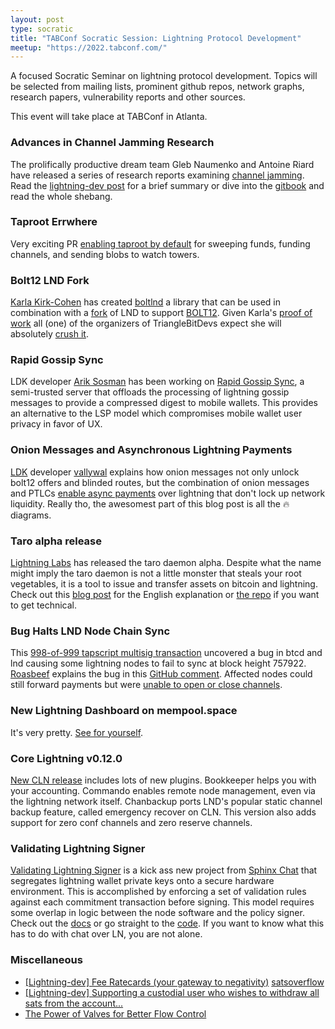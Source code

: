 ```yaml
---
layout: post
type: socratic
title: "TABConf Socratic Session: Lightning Protocol Development"
meetup: "https://2022.tabconf.com/"
---
```


A focused Socratic Seminar on lightning protocol development. Topics will be selected from 
mailing lists, prominent github repos, network graphs, research papers, vulnerability reports 
and other sources.

This event will take place at TABConf in Atlanta.


### Advances in Channel Jamming Research

The prolifically productive dream team Gleb Naumenko and Antoine Riard have released a series of research reports examining [channel jamming](https://bitcoinops.org/en/topics/channel-jamming-attacks/). Read the [lightning-dev post](https://lists.linuxfoundation.org/pipermail/lightning-dev/2022-August/003673.html) for a brief summary or dive into the [gitbook](https://jamming-dev.github.io/book/) and read the whole shebang.


### Taproot Errwhere

Very exciting PR [enabling taproot by default](https://github.com/lightningnetwork/lnd/pull/6810) for sweeping funds, funding channels, and sending blobs to watch towers.


### Bolt12 LND Fork

[Karla Kirk-Cohen](https://twitter.com/actuallycarlakc) has created [boltlnd](https://github.com/carlaKC/boltnd) a library that can be used in combination with a [fork](https://github.com/carlaKC/lnd/tree/offers-boltnd) of LND to support [BOLT12](https://bitcoinops.org/en/topics/offers/). Given Karla's [proof of work](https://github.com/carlaKC) all (one) of the organizers of TriangleBitDevs expect she will absolutely [crush it](https://media.tenor.com/x_I_Ubn-ZyMAAAAC/the-rascals-kid.gif).


### Rapid Gossip Sync

LDK developer [Arik Sosman](https://twitter.com/arikaleph) has been working on [Rapid Gossip Sync](https://lightningdevkit.org/blog/announcing-rapid-gossip-sync/), a semi-trusted server that offloads the processing of lightning gossip messages to provide a compressed digest to mobile wallets. This provides an alternative to the LSP model which compromises mobile wallet user privacy in favor of UX. 


### Onion Messages and Asynchronous Lightning Payments
[LDK](https://lightningdevkit.org/) developer [vallywal](https://twitter.com/vallywal) explains how onion messages not only unlock bolt12 offers and blinded routes, but the combination of onion messages and PTLCs [enable async payments](https://lightningdevkit.org/blog/onion-messages-demystified/) over lightning that don't lock up network liquidity. Really tho, the awesomest part of this blog post is all the 🔥 diagrams.


### Taro alpha release

[Lightning Labs](https://lightning.engineering/) has released the taro daemon alpha. Despite what the name might imply the taro daemon is not a little monster that steals your root vegetables, it is a tool to issue and transfer assets on bitcoin and lightning. Check out this [blog post](https://lightning.engineering/posts/2022-9-28-taro-launch/) for the English explanation or [the repo](https://github.com/lightninglabs/taro/) if you want to get technical.


### Bug Halts LND Node Chain Sync

This [998-of-999 tapscript multisig transaction](https://twitter.com/brqgoo/status/1579216353780957185) uncovered a bug in btcd and lnd causing some lightning nodes to fail to sync at block height 757922. [Roasbeef](https://twitter.com/roasbeef) explains the bug in this [GitHub comment](https://github.com/lightningnetwork/lnd/issues/7002#issuecomment-1272654613). Affected nodes could still forward payments but were [unable to open or close channels](https://twitter.com/roasbeef/status/1579276764529860610).


### New Lightning Dashboard on mempool.space

It's very pretty. [See for yourself](https://mempool.space/lightning).


### Core Lightning v0.12.0

[New CLN release](https://blog.blockstream.com/core-lightning-v0-12-0/) includes lots of new plugins. Bookkeeper helps you with your accounting. Commando enables remote node management, even via the lightning network itself. Chanbackup ports LND's popular static channel backup feature, called emergency recover on CLN. This version also adds support for zero conf channels and zero reserve channels.


### Validating Lightning Signer

[Validating Lightning Signer](https://vls.tech/intro/) is a kick ass new project from [Sphinx Chat](https://sphinx.chat/) that segregates lightning wallet private keys onto a secure hardware environment. This is accomplished by enforcing a set of validation rules against each commitment transaction before signing. This model requires some overlap in logic between the node software and the policy signer. Check out the [docs](https://gitlab.com/lightning-signer/docs) or go straight to the [code](https://gitlab.com/lightning-signer/validating-lightning-signer). If you want to know what this has to do with chat over LN, you are not alone.


### Miscellaneous

- [\[Lightning-dev\] Fee Ratecards (your gateway to negativity)](https://lists.linuxfoundation.org/pipermail/lightning-dev/2022-September/003685.html)
[satsoverflow](https://satsoverflow.io/)
- [\[Lightning-dev\] Supporting a custodial user who wishes to withdraw all sats from the account...](https://lists.linuxfoundation.org/pipermail/lightning-dev/2022-August/003674.html)
- [The Power of Valves for Better Flow Control](https://blog.bitmex.com/the-power-of-htlc_maximum_msat-as-a-control-valve-for-better-flow-control-improved-reliability-and-lower-expected-payment-failure-rates-on-the-lightning-network/)
